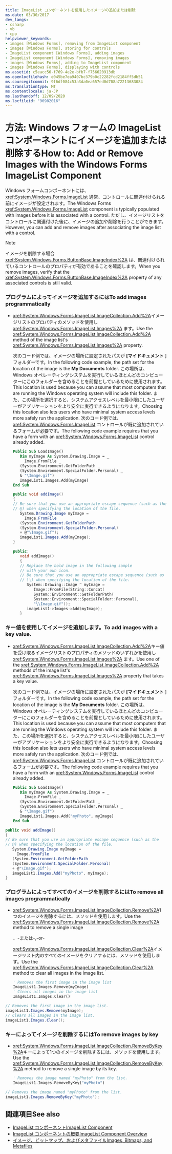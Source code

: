 ```yaml
---
title: ImageList コンポーネントを使用したイメージの追加または削除
ms.date: 03/30/2017
dev_langs:
- csharp
- vb
- cpp
helpviewer_keywords:
- images [Windows Forms], removing from ImageList component
- images [Windows Forms], storing for controls
- ImageList component [Windows Forms], adding images
- ImageList component [Windows Forms], removing images
- images [Windows Forms], adding to ImageList component
- images [Windows Forms], displaying with controls
ms.assetid: c5eacc56-f769-4e2e-bfb7-f756620913db
ms.openlocfilehash: e045be7ea9407bc379b0c22282fcd2184ff5db51
ms.sourcegitcommit: 9f6df084c53a3da0ea657ed0d708a72213683084
ms.translationtype: MT
ms.contentlocale: ja-JP
ms.lasthandoff: 12/09/2020
ms.locfileid: "96982016"
---
```

# <a name="how-to-add-or-remove-images-with-the-windows-forms-imagelist-component"></a><span data-ttu-id="377b6-102">方法: Windows フォームの ImageList コンポーネントにイメージを追加または削除する</span><span class="sxs-lookup"><span data-stu-id="377b6-102">How to: Add or Remove Images with the Windows Forms ImageList Component</span></span>
<span data-ttu-id="377b6-103">Windows フォームコンポーネントには、 <xref:System.Windows.Forms.ImageList> 通常、コントロールに関連付けられる前にイメージが設定されます。</span><span class="sxs-lookup"><span data-stu-id="377b6-103">The Windows Forms <xref:System.Windows.Forms.ImageList> component is typically populated with images before it is associated with a control.</span></span> <span data-ttu-id="377b6-104">ただし、イメージリストをコントロールに関連付けた後に、イメージの追加や削除を行うことができます。</span><span class="sxs-lookup"><span data-stu-id="377b6-104">However, you can add and remove images after associating the image list with a control.</span></span>  
  
> [!NOTE]
> <span data-ttu-id="377b6-105">イメージを削除する場合 <xref:System.Windows.Forms.ButtonBase.ImageIndex%2A> は、関連付けられているコントロールのプロパティが有効であることを確認します。</span><span class="sxs-lookup"><span data-stu-id="377b6-105">When you remove images, verify that the <xref:System.Windows.Forms.ButtonBase.ImageIndex%2A> property of any associated controls is still valid.</span></span>  
  
### <a name="to-add-images-programmatically"></a><span data-ttu-id="377b6-106">プログラムによってイメージを追加するには</span><span class="sxs-lookup"><span data-stu-id="377b6-106">To add images programmatically</span></span>  
  
- <span data-ttu-id="377b6-107"><xref:System.Windows.Forms.ImageList.ImageCollection.Add%2A>イメージリストのプロパティのメソッドを使用し <xref:System.Windows.Forms.ImageList.Images%2A> ます。</span><span class="sxs-lookup"><span data-stu-id="377b6-107">Use the <xref:System.Windows.Forms.ImageList.ImageCollection.Add%2A> method of the image list's <xref:System.Windows.Forms.ImageList.Images%2A> property.</span></span>  
  
     <span data-ttu-id="377b6-108">次のコード例では、イメージの場所に設定されたパスが **[マイドキュメント** ] フォルダーです。</span><span class="sxs-lookup"><span data-stu-id="377b6-108">In the following code example, the path set for the location of the image is the **My Documents** folder.</span></span> <span data-ttu-id="377b6-109">この場所は、Windows オペレーティングシステムを実行しているほとんどのコンピューターにこのフォルダーを含めることを前提としているために使用されます。</span><span class="sxs-lookup"><span data-stu-id="377b6-109">This location is used because you can assume that most computers that are running the Windows operating system will include this folder.</span></span> <span data-ttu-id="377b6-110">また、この場所を選択すると、システムアクセスレベルを最小限にしたユーザーがアプリケーションをより安全に実行できるようになります。</span><span class="sxs-lookup"><span data-stu-id="377b6-110">Choosing this location also lets users who have minimal system access levels more safely run the application.</span></span> <span data-ttu-id="377b6-111">次のコード例では、 <xref:System.Windows.Forms.ImageList> コントロールが既に追加されているフォームが必要です。</span><span class="sxs-lookup"><span data-stu-id="377b6-111">The following code example requires that you have a form with an <xref:System.Windows.Forms.ImageList> control already added.</span></span>  
  
    ```vb  
    Public Sub LoadImage()  
       Dim myImage As System.Drawing.Image = _  
         Image.FromFile _  
       (System.Environment.GetFolderPath _  
       (System.Environment.SpecialFolder.Personal) _  
       & "\Image.gif")  
       ImageList1.Images.Add(myImage)  
    End Sub  
    ```  
  
    ```csharp  
    public void addImage()  
    {  
    // Be sure that you use an appropriate escape sequence (such as the
    // @) when specifying the location of the file.  
       System.Drawing.Image myImage =
         Image.FromFile  
       (System.Environment.GetFolderPath  
       (System.Environment.SpecialFolder.Personal)  
       + @"\Image.gif");  
       imageList1.Images.Add(myImage);  
    }  
    ```  
  
    ```cpp  
    public:  
       void addImage()  
       {  
       // Replace the bold image in the following sample
       // with your own icon.  
       // Be sure that you use an appropriate escape sequence (such as
       // \\) when specifying the location of the file.  
          System::Drawing::Image ^ myImage =
             Image::FromFile(String::Concat(  
             System::Environment::GetFolderPath(  
             System::Environment::SpecialFolder::Personal),  
             "\\Image.gif"));  
          imageList1->Images->Add(myImage);  
       }  
    ```  
  
### <a name="to-add-images-with-a-key-value"></a><span data-ttu-id="377b6-112">キー値を使用してイメージを追加します。</span><span class="sxs-lookup"><span data-stu-id="377b6-112">To add images with a key value.</span></span>  
  
- <span data-ttu-id="377b6-113"><xref:System.Windows.Forms.ImageList.ImageCollection.Add%2A>キー値を受け取るイメージリストのプロパティのメソッドのいずれかを使用し <xref:System.Windows.Forms.ImageList.Images%2A> ます。</span><span class="sxs-lookup"><span data-stu-id="377b6-113">Use one of the <xref:System.Windows.Forms.ImageList.ImageCollection.Add%2A> methods of the image list's <xref:System.Windows.Forms.ImageList.Images%2A> property that takes a key value.</span></span>  
  
     <span data-ttu-id="377b6-114">次のコード例では、イメージの場所に設定されたパスが **[マイドキュメント** ] フォルダーです。</span><span class="sxs-lookup"><span data-stu-id="377b6-114">In the following code example, the path set for the location of the image is the **My Documents** folder.</span></span> <span data-ttu-id="377b6-115">この場所は、Windows オペレーティングシステムを実行しているほとんどのコンピューターにこのフォルダーを含めることを前提としているために使用されます。</span><span class="sxs-lookup"><span data-stu-id="377b6-115">This location is used because you can assume that most computers that are running the Windows operating system will include this folder.</span></span> <span data-ttu-id="377b6-116">また、この場所を選択すると、システムアクセスレベルを最小限にしたユーザーがアプリケーションをより安全に実行できるようになります。</span><span class="sxs-lookup"><span data-stu-id="377b6-116">Choosing this location also lets users who have minimal system access levels more safely run the application.</span></span> <span data-ttu-id="377b6-117">次のコード例では、 <xref:System.Windows.Forms.ImageList> コントロールが既に追加されているフォームが必要です。</span><span class="sxs-lookup"><span data-stu-id="377b6-117">The following code example requires that you have a form with an <xref:System.Windows.Forms.ImageList> control already added.</span></span>  
  
    ```vb  
    Public Sub LoadImage()  
       Dim myImage As System.Drawing.Image = _  
         Image.FromFile _  
       (System.Environment.GetFolderPath _  
       (System.Environment.SpecialFolder.Personal) _  
       & "\Image.gif")  
       ImageList1.Images.Add("myPhoto", myImage)  
    End Sub  
    ```  
  
```csharp  
public void addImage()  
{  
// Be sure that you use an appropriate escape sequence (such as the
// @) when specifying the location of the file.  
   System.Drawing.Image myImage =
     Image.FromFile  
   (System.Environment.GetFolderPath  
   (System.Environment.SpecialFolder.Personal)  
   + @"\Image.gif");  
   imageList1.Images.Add("myPhoto", myImage);  
}  
```  
  
### <a name="to-remove-all-images-programmatically"></a><span data-ttu-id="377b6-118">プログラムによってすべてのイメージを削除するには</span><span class="sxs-lookup"><span data-stu-id="377b6-118">To remove all images programmatically</span></span>  
  
- <span data-ttu-id="377b6-119"><xref:System.Windows.Forms.ImageList.ImageCollection.Remove%2A>1 つのイメージを削除するには、メソッドを使用します。</span><span class="sxs-lookup"><span data-stu-id="377b6-119">Use the <xref:System.Windows.Forms.ImageList.ImageCollection.Remove%2A> method to remove a single image</span></span>  
  
     <span data-ttu-id="377b6-120">、-または-</span><span class="sxs-lookup"><span data-stu-id="377b6-120">,-or-</span></span>  
  
     <span data-ttu-id="377b6-121"><xref:System.Windows.Forms.ImageList.ImageCollection.Clear%2A>イメージリスト内のすべてのイメージをクリアするには、メソッドを使用します。</span><span class="sxs-lookup"><span data-stu-id="377b6-121">Use the <xref:System.Windows.Forms.ImageList.ImageCollection.Clear%2A> method to clear all images in the image list.</span></span>  
  
    ```vb  
    ' Removes the first image in the image list  
    ImageList1.Images.Remove(myImage)  
    ' Clears all images in the image list  
    ImageList1.Images.Clear()  
    ```  
  
```csharp  
// Removes the first image in the image list.  
imageList1.Images.Remove(myImage);  
// Clears all images in the image list.  
imageList1.Images.Clear();  
```  
  
### <a name="to-remove-images-by-key"></a><span data-ttu-id="377b6-122">キーによってイメージを削除するには</span><span class="sxs-lookup"><span data-stu-id="377b6-122">To remove images by key</span></span>  
  
- <span data-ttu-id="377b6-123"><xref:System.Windows.Forms.ImageList.ImageCollection.RemoveByKey%2A>キーによって1つのイメージを削除するには、メソッドを使用します。</span><span class="sxs-lookup"><span data-stu-id="377b6-123">Use the <xref:System.Windows.Forms.ImageList.ImageCollection.RemoveByKey%2A> method to remove a single image by its key.</span></span>  
  
    ```vb  
    ' Removes the image named "myPhoto" from the list.  
    ImageList1.Images.RemoveByKey("myPhoto")  
    ```  
  
```csharp  
// Removes the image named "myPhoto" from the list.  
imageList1.Images.RemoveByKey("myPhoto");  
```  
  
## <a name="see-also"></a><span data-ttu-id="377b6-124">関連項目</span><span class="sxs-lookup"><span data-stu-id="377b6-124">See also</span></span>

- [<span data-ttu-id="377b6-125">ImageList コンポーネント</span><span class="sxs-lookup"><span data-stu-id="377b6-125">ImageList Component</span></span>](imagelist-component-windows-forms.md)
- [<span data-ttu-id="377b6-126">ImageList コンポーネントの概要</span><span class="sxs-lookup"><span data-stu-id="377b6-126">ImageList Component Overview</span></span>](imagelist-component-overview-windows-forms.md)
- [<span data-ttu-id="377b6-127">イメージ、ビットマップ、およびメタファイル</span><span class="sxs-lookup"><span data-stu-id="377b6-127">Images, Bitmaps, and Metafiles</span></span>](../advanced/images-bitmaps-and-metafiles.md)
